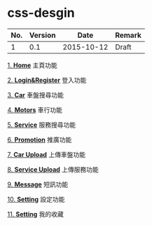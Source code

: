 # css-desgin

|No.|Version|Date|Remark|
|---|---|---|---|
|1|0.1|2015-10-12|Draft|


[1. **Home**](https://github.com/jianyew/css-desgin/blob/master/doc/home.md) 主頁功能

[2. **Login&Register**](https://github.com/jianyew/css-desgin/blob/master/doc/login&register.md) 登入功能

[3. **Car**](https://github.com/jianyew/css-desgin/blob/master/doc/car_search.md) 車盤搜尋功能

[4. **Motors**](https://github.com/jianyew/css-desgin/blob/master/doc/motors.md) 車行功能

[5. **Service**](https://github.com/jianyew/css-desgin/blob/master/doc/service.md) 服務搜尋功能

[6. **Promotion**](https://github.com/jianyew/css-desgin/blob/master/doc/promotion.md) 推廣功能

[7. **Car Upload**](https://github.com/jianyew/css-desgin/blob/master/doc/up_car.md) 上傳車盤功能

[8. **Service Upload**](https://github.com/jianyew/css-desgin/blob/master/doc/up_service.md) 上傳服務功能

[9. **Message**](https://github.com/jianyew/css-desgin/blob/master/doc/message.md) 短訊功能

[10. **Setting**](https://github.com/jianyew/css-desgin/blob/master/doc/setting.md) 設定功能

[11. **Setting**](https://github.com/jianyew/css-desgin/blob/master/doc/favorites.md) 我的收藏

<!-- #Plan -->
